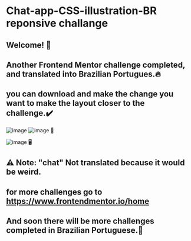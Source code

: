 # Chat-app-CSS-illustration-BR reponsive challange
## Welcome! 👋
## Another Frontend Mentor challenge completed, and translated into Brazilian Portugues.🔥
## you can download and make the change you want to make the layout closer to the challenge.✔️
![image](https://user-images.githubusercontent.com/94203956/194335017-df32f5d8-94ee-4e14-9818-9957a5383a65.png)
![image](https://user-images.githubusercontent.com/94203956/194334891-1e884b59-4154-4506-90f7-eea2a164b4e3.png) 📱

![image](https://user-images.githubusercontent.com/94203956/194335243-bb715079-5cd7-4ac0-9dfe-dcd245d6d759.png) 🖥️

## ⚠️ Note: "chat" Not translated because it would be weird.
## for more challenges go to https://www.frontendmentor.io/home
## And soon there will be more challenges completed in Brazilian Portuguese.💪
